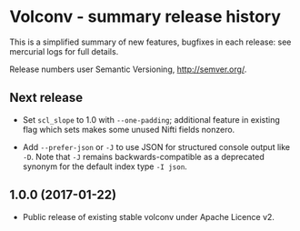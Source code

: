 Volconv - summary release history
=================================

This is a simplified summary of new features, bugfixes in each
release: see mercurial logs for full details.

Release numbers user Semantic Versioning, <http://semver.org/>.

Next release
------------

  - Set `scl_slope` to 1.0 with `--one-padding`; additional feature in
    existing flag which sets makes some unused Nifti fields nonzero.

  - Add `--prefer-json` or `-J` to use JSON for structured console
    output like `-D`.  Note that `-J` remains backwards-compatible as
    a deprecated synonym for the default index type `-I json`.
    
1.0.0 (2017-01-22)
------------------

  - Public release of existing stable volconv under Apache Licence v2.

